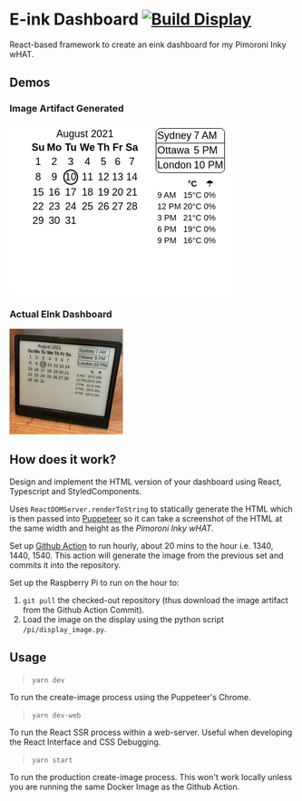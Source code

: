 # E-ink Dashboard  [![Build Display](https://github.com/stephenyu/eink-dashboard/actions/workflows/build_display.yml/badge.svg)](https://github.com/stephenyu/eink-dashboard/actions/workflows/build_display.yml)

React-based framework to create an eink dashboard for my Pimoroni Inky wHAT.

## Demos

### Image Artifact Generated
![Build Display](https://raw.githubusercontent.com/stephenyu/eink-dashboard/master/build/image.png)

### Actual EInk Dashboard
![Actual Eink Dashboard](https://raw.githubusercontent.com/stephenyu/eink-dashboard/master/readme_imgs/eink_dashboard.jpg)

## How does it work?

Design and implement the HTML version of your dashboard using React, Typescript and StyledComponents.

Uses `ReactDOMServer.renderToString` to statically generate the HTML which is then passed into [Puppeteer](https://github.com/puppeteer/puppeteer) so it can take a screenshot of the HTML at the same width and height as the _Pimoroni Inky wHAT_.

Set up [Github Action](https://github.com/features/actions) to run hourly, about 20 mins to the hour i.e. 1340, 1440, 1540.  This action will generate the image from the previous set and commits it into the repository.

Set up the Raspberry Pi to run on the hour to:
 1. `git pull` the checked-out repository (thus download the image artifact from the Github Action Commit).
 2. Load the image on the display using the python script `/pi/display_image.py`.

## Usage

> `yarn dev`

To run the create-image process using the Puppeteer's Chrome.

> `yarn dev-web`

To run the React SSR process within a web-server.  Useful when developing the React Interface and CSS Debugging.

> `yarn start`

To run the production create-image process.  This won't work locally unless you are running the same Docker Image as the Github Action.